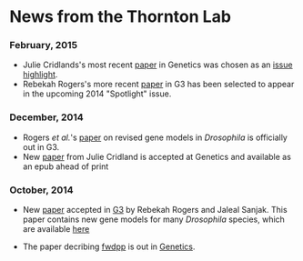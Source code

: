 # News from the Thornton Lab 

### February, 2015

* Julie Cridlands's most recent [paper](http://www.genetics.org/content/199/1/85.abstract) in Genetics was chosen as an [issue highlight](http://www.genetics.org/content/199/1/NP.full).
* Rebekah Rogers's more recent [paper](http://www.g3journal.org/content/4/12/2345.abstract) in G3 has been selected to appear in the upcoming 2014 "Spotlight" issue.

### December, 2014

* Rogers _et al._'s [paper](http://g3journal.org/content/4/12/2345.abstract) on revised gene models in _Drosophila_ is officially out in G3.
* New [paper](http://www.genetics.org/content/early/2014/10/20/genetics.114.170837.abstract) from Julie Cridland is accepted at Genetics and available as an epub ahead of print

### October, 2014

* New [paper](http://www.g3journal.org/content/early/2014/10/01/g3.114.013532.abstract) accepted in [G3](http://www.g3journal.org) by Rebekah Rogers and Jaleal Sanjak.  This paper contains new gene models for many _Drosophila_ species, which are available [here](http://github.com/ThorntonLab/GFF)

* The paper decribing [fwdpp](http://github.com/molpopgen/fwdpp) is out in [Genetics](http://www.genetics.org/content/198/1/157.abstract).
